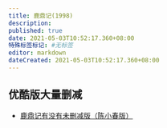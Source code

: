 ```yaml
---
title: 鹿鼎记(1998)
description:
published: true
date: 2021-05-03T10:52:17.360+08:00
特殊标签标记: #无标签
editor: markdown
dateCreated: 2021-05-03T10:52:17.360+08:00
---
```


## 优酷版大量删减

+ [鹿鼎记有没有未删减版（陈小春版）](https://web.archive.org/web/20210503104826/https://www.douban.com/group/topic/203180417/)
